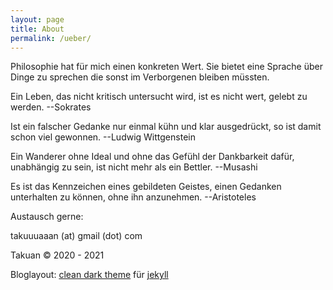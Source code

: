 ```yaml
---
layout: page
title: About
permalink: /ueber/
---
```


Philosophie hat für mich einen konkreten Wert. Sie bietet eine Sprache über Dinge zu sprechen die sonst im Verborgenen bleiben müssten.

Ein Leben, das nicht kritisch untersucht wird, ist es nicht wert, gelebt zu werden. 
    --Sokrates

Ist ein falscher Gedanke nur einmal kühn und klar ausgedrückt, so ist damit schon viel gewonnen. 
    --Ludwig Wittgenstein

Ein Wanderer ohne Ideal und ohne das Gefühl der Dankbarkeit dafür, unabhängig zu sein, ist nicht mehr als ein Bettler. 
    --Musashi

Es ist das Kennzeichen eines gebildeten Geistes, einen Gedanken unterhalten zu können, ohne ihn anzunehmen. 
    --Aristoteles

Austausch gerne:

takuuuaaan (at) gmail (dot) com

Takuan © 2020 - 2021

Bloglayout:   [clean dark theme](https://github.com/streetturtle/jekyll-clean-dark) für [jekyll](https://jekyllrb.com)
